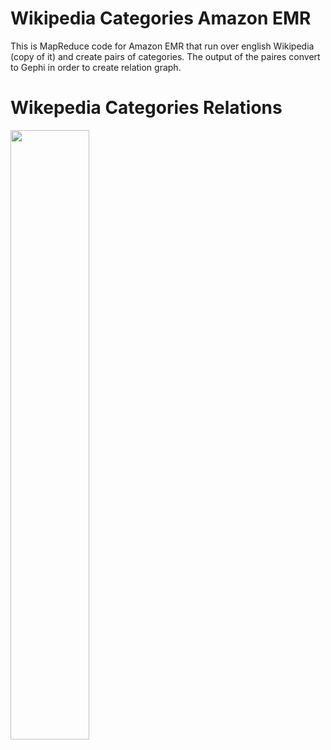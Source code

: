 # Wikipedia Categories Amazon EMR
This is MapReduce code for Amazon EMR that run over english Wikipedia (copy of it) and create pairs of categories.
The output of the paires convert to Gephi in order to create relation graph.

# Wikepedia Categories Relations
<img src="https://cloud.githubusercontent.com/assets/6308748/12329911/43e7e476-baeb-11e5-9a7d-35e06e40fe4a.png" width="50%"></img> 
